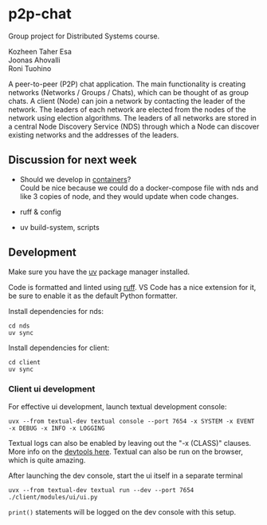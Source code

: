 # p2p-chat

Group project for Distributed Systems course.

Kozheen Taher Esa  
Joonas Ahovalli  
Roni Tuohino  

A peer-to-peer (P2P) chat application. The main functionality is creating
networks (Networks / Groups / Chats), which can be thought of as group chats. A client
(Node) can join a network by contacting the leader of the network. The leaders of each
network are elected from the nodes of the network using election algorithms. The leaders of
all networks are stored in a central Node Discovery Service (NDS) through which a Node
can discover existing networks and the addresses of the leaders.

## Discussion for next week

- Should we develop in [containers](https://docs.astral.sh/uv/guides/integration/docker/#developing-in-a-container)?  
Could be nice because we could do a docker-compose file with nds and like 3 copies of node, and they would update when code changes.

- ruff & config

- uv build-system, scripts

## Development

Make sure you have the [uv](https://docs.astral.sh/uv/) package manager installed.

Code is formatted and linted using [ruff](https://docs.astral.sh/ruff/).
VS Code has a nice extension for it, be sure to enable it as the default Python formatter.

Install dependencies for nds:
```
cd nds
uv sync
```

Install dependencies for client:
```
cd client
uv sync
```

### Client ui development

For effective ui development, launch textual development console:

```
uvx --from textual-dev textual console --port 7654 -x SYSTEM -x EVENT -x DEBUG -x INFO -x LOGGING
```

Textual logs can also be enabled by leaving out the "-x (CLASS)" clauses. More info on the [devtools here](https://textual.textualize.io/guide/devtools/#devtools). Textual can also be run on the browser, which is quite amazing. 

After launching the dev console, start the ui itself in a separate terminal

```
uvx --from textual-dev textual run --dev --port 7654 ./client/modules/ui/ui.py
```

`print()` statements will be logged on the dev console with this setup.